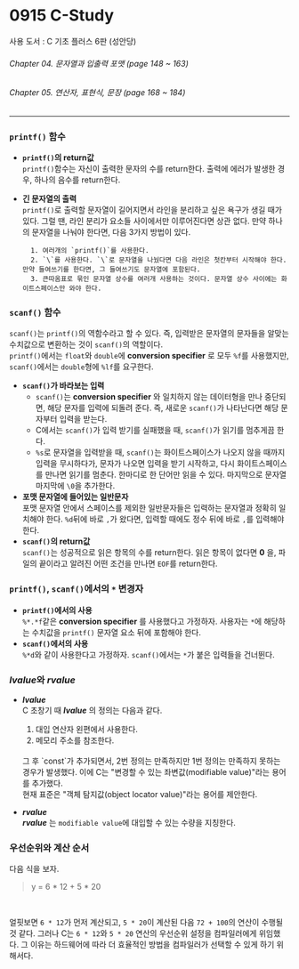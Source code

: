 # 0915 C-Study
사용 도서 : C 기초 플러스 6판 (성안당)

###### Chapter 04. 문자열과 입출력 포맷 (page 148 ~ 163)
###### Chapter 05. 연산자, 표현식, 문장 (page 168 ~ 184)
<hr>

### `printf()` 함수
* __`printf()`의 return값__<br>
    `printf()`함수는 자신이 출력한 문자의 수를 return한다. 출력에 에러가 발생한 경우, 하나의 음수를 return한다.
* __긴 문자열의 출력__<br>
    `printf()`로 출력할 문자열이 길어지면서 라인을 분리하고 싶은 욕구가 생길 때가 있다. 그럴 땐, 라인 분리가 요소들 사이에서만 이루어진다면 상관 없다. 만약 하나의 문자열을 나눠야 한다면, 다음 3가지 방법이 있다.
    
        1. 여러개의 `printf()`를 사용한다.
        2. `\`를 사용한다. `\`로 문자열을 나눴다면 다음 라인은 첫칸부터 시작해야 한다. 만약 들여쓰기를 한다면, 그 들여쓰기도 문자열에 포함된다.
        3. 큰따옴표로 묶인 문자열 상수를 여러개 사용하는 것이다. 문자열 상수 사이에는 화이트스페이스만 와야 한다.
    

### `scanf()` 함수
`scanf()`는 `printf()`의 역함수라고 할 수 있다. 즉, 입력받은 문자열의 문자들을 알맞는 수치값으로 변환하는 것이 `scanf()`의 역할이다. <br>
`printf()`에서는 `float`와 `double`에 __conversion specifier__ 로 모두 `%f`를 사용했지만, `scanf()`에서는 `double`형에 `%lf`를 요구한다.
* __`scanf()`가 바라보는 입력__<br>
    - `scanf()`는 __conversion specifier__ 와 일치하지 않는 데이터형을 만나 중단되면, 해당 문자를 입력에 되돌려 준다. 즉, 새로운 `scanf()`가 나타난다면 해당 문자부터 입력을 받는다. 
    - C에서는 `scanf()`가 입력 받기를 실패했을 때, `scanf()`가 읽기를 멈추게끔 한다. 
    - `%s`로 문자열을 입력받을 때, `scanf()`는 화이트스페이스가 나오지 않을 때까지 입력을 무시하다가, 문자가 나오면 입력을 받기 시작하고, 다시 화이트스페이스를 만나면 읽기를 멈춘다. 한마디로 한 단어만 읽을 수 있다. 마지막으로 문자열 마지막에 `\0`을 추가한다.
* __포맷 문자열에 들어있는 일반문자__<br>
    포맷 문자열 안에서 스페이스를 제외한 일반문자들은 입력하는 문자열과 정확히 일치해야 한다. `%d`뒤에 바로 `,`가 왔다면, 입력할 때에도 정수 뒤에 바로 `,`를 입력해야 한다. 
* __`scanf()`의 return값__<br>
    `scanf()`는 성공적으로 읽은 항목의 수를 return한다. 읽은 항목이 없다면 __0__ 을, 파일의 끝이라고 알려진 어떤 조건을 만나면 `EOF`를 return한다.

### `printf()`, `scanf()`에서의 `*` 변경자
* __`printf()`에서의 사용__<br>
    `%*.*f`같은 __conversion specifier__ 를 사용했다고 가정하자. 사용자는 `*`에 해당하는 수치값을 `printf()` 문자열 요소 뒤에 포함해야 한다.
* __`scanf()`에서의 사용__<br>
    `%*d`와 같이 사용한다고 가정하자. `scanf()`에서는 `*`가 붙은 입력들을 건너뛴다.

### *lvalue*와 *rvalue*
* __*lvalue*__<br>
    C 초창기 때 __*lvalue*__ 의 정의는 다음과 같다. 
    1. 대입 연산자 왼편에서 사용한다.
    2. 메모리 주소를 참조한다.
    <br>
    그 후 `const`가 추가되면서, 2번 정의는 만족하지만 1번 정의는 만족하지 못하는 경우가 발생했다. 이에 C는 "변경할 수 있는 좌변값(modifiable value)"라는 용어를 추가했다.
    <br>
    현재 표준은 "객체 탐지값(object locator value)"라는 용어를 제안한다. 

* __*rvalue*__<br>
    __*rvalue*__ 는 `modifiable value`에 대입할 수 있는 수량을 지칭한다. 

### 우선순위와 계산 순서
다음 식을 보자.
> y = 6 * 12 + 5 * 20
<br>

얼핏보면 `6 * 12`가 먼저 계산되고, `5 * 20`이 계산된 다음 `72 + 100`의 연산이 수행될 것 같다. 그러나 C는 `6 * 12`와 `5 * 20` 연산의 우선순위 설정을 컴파일러에게 위임했다. 그 이유는 하드웨어에 따라 더 효율적인 방법을 컴파일러가 선택할 수 있게 하기 위해서다. 
